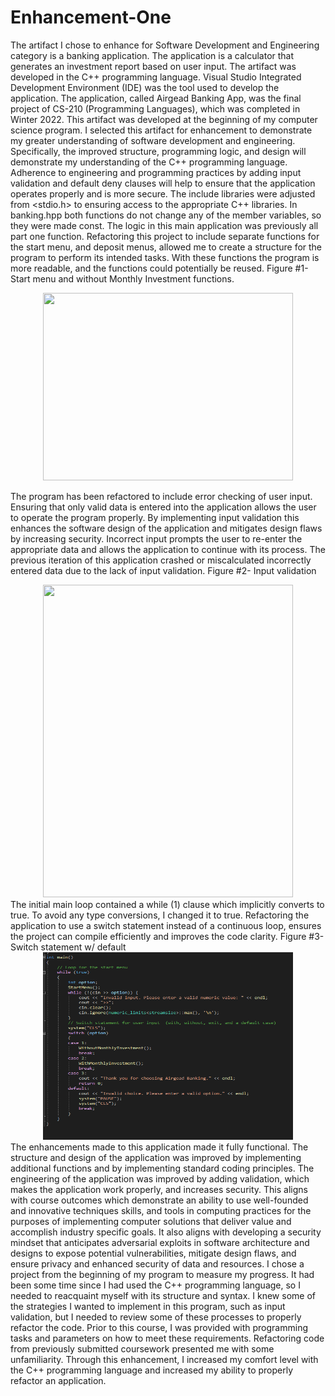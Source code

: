 # Enhancement-One

The artifact I chose to enhance for Software Development and Engineering category is a banking application. The application is a calculator that generates an investment report based on user input. The artifact was developed in the C++ programming language. Visual Studio Integrated Development Environment (IDE) was the tool used to develop the application. The application, called Airgead Banking App, was the final project of CS-210 (Programming Languages), which was completed in Winter 2022. 
This artifact was developed at the beginning of my computer science program. I selected this artifact for enhancement to demonstrate my greater understanding of software development and engineering. Specifically, the improved structure, programming logic, and design will demonstrate my understanding of the C++ programming language. Adherence to engineering and programming practices by adding input validation and default deny clauses will help to ensure that the application operates properly and is more secure. 
The include libraries were adjusted from <stdio.h> to <iostream> ensuring access to the appropriate C++ libraries. In banking.hpp both functions do not change any of the member variables, so they were made const. The logic in this main application was previously all part one function. Refactoring this project to include separate functions for the start menu, and deposit menus, allowed me to create a structure for the program to perform its intended tasks. With these functions the program is more readable, and the functions could potentially be reused.
Figure #1- Start menu and without Monthly Investment functions.
<center>
 <img src="assets/fun1.png" height=300 width=400>
</center>
 
The program has been refactored to include error checking of user input. Ensuring that only valid data is entered into the application allows the user to operate the program properly. By implementing input validation this enhances the software design of the application and mitigates design flaws by increasing security. Incorrect input prompts the user to re-enter the appropriate data and allows the application to continue with its process. The previous iteration of this application crashed or miscalculated incorrectly entered data due to the lack of input validation. 
Figure #2- Input validation
<center>
 <img src="assets/error.png" height=500 width=400>
</center>
The initial main loop contained a while (1) clause which implicitly converts to true. To avoid any type conversions, I changed it to true. Refactoring the application to use a switch statement instead of a continuous loop, ensures the project can compile efficiently and improves the code clarity. 
Figure #3- Switch statement w/ default
<center>
 <img src="assets/case.png" height=300 width=400>
</center>
The enhancements made to this application made it fully functional. The structure and design of the application was improved by implementing additional functions and by implementing standard coding principles. The engineering of the application was improved by adding validation, which makes the application work properly, and increases security. This aligns with course outcomes which demonstrate an ability to use well-founded and innovative techniques skills, and tools in computing practices for the purposes of implementing computer solutions that deliver value and accomplish industry specific goals. It also aligns with developing a security mindset that anticipates adversarial exploits in software architecture and designs to expose potential vulnerabilities, mitigate design flaws, and ensure privacy and enhanced security of data and resources.
I chose a project from the beginning of my program to measure my progress. It had been some time since I had used the C++ programming language, so I needed to reacquaint myself with its structure and syntax. I knew some of the strategies I wanted to implement in this program, such as input validation, but I needed to review some of these processes to properly refactor the code. Prior to this course, I was provided with programming tasks and parameters on how to meet these requirements. Refactoring code from previously submitted coursework presented me with some unfamiliarity. Through this enhancement, I increased my comfort level with the C++ programming language and increased my ability to properly refactor an application. 
